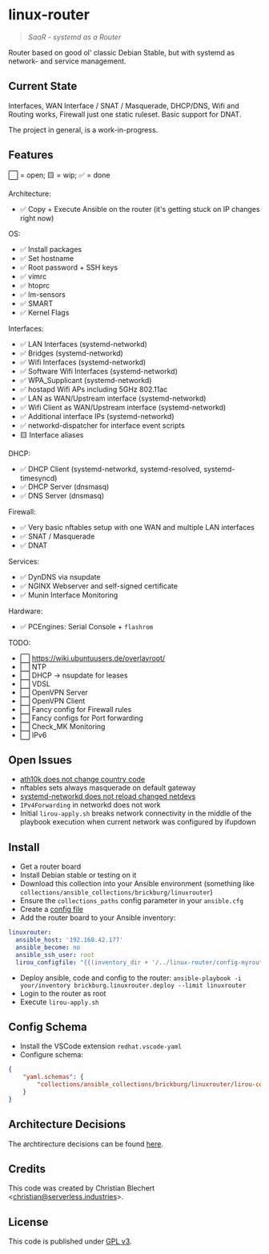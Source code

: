 # linux-router

> *SaaR - systemd as a Router*

Router based on good ol' classic Debian Stable, but with systemd as network- and service management.

## Current State

Interfaces, WAN Interface / SNAT / Masquerade, DHCP/DNS, Wifi and Routing works, 
Firewall just one static ruleset. Basic support for DNAT.

The project in general, is a work-in-progress.

## Features

⬜ = open; 🟨 = wip; ✅ = done

Architecture:

- ✅ Copy + Execute Ansible on the router (it's getting stuck on IP changes right now)

OS:

- ✅ Install packages
- ✅ Set hostname
- ✅ Root password + SSH keys
- ✅ vimrc
- ✅ htoprc
- ✅ lm-sensors
- ✅ SMART
- ✅ Kernel Flags

Interfaces:

- ✅ LAN Interfaces (systemd-networkd)
- ✅ Bridges (systemd-networkd)
- ✅ Wifi Interfaces (systemd-networkd)
- ✅ Software Wifi Interfaces (systemd-networkd)
- ✅ WPA_Supplicant (systemd-networkd)
- ✅ hostapd Wifi APs including 5GHz 802.11ac
- ✅ LAN as WAN/Upstream interface (systemd-networkd)
- ✅ Wifi Client as WAN/Upstream interface (systemd-networkd)
- ✅ Additional interface IPs (systemd-networkd)
- ✅ networkd-dispatcher for interface event scripts
- 🟨 Interface aliases

DHCP:

- ✅ DHCP Client (systemd-networkd, systemd-resolved, systemd-timesyncd)
- ✅ DHCP Server (dnsmasq)
- ✅ DNS Server (dnsmasq)

Firewall:

- ✅ Very basic nftables setup with one WAN and multiple LAN interfaces
- ✅ SNAT / Masquerade
- ✅ DNAT

Services:

- ✅ DynDNS via nsupdate
- ✅ NGINX Webserver and self-signed certificate
- ✅ Munin Interface Monitoring

Hardware:

- ✅ PCEngines: Serial Console + `flashrom`

TODO:

- ⬜ https://wiki.ubuntuusers.de/overlayroot/
- ⬜ NTP
- ⬜ DHCP -> nsupdate for leases
- ⬜ VDSL
- ⬜ OpenVPN Server
- ⬜ OpenVPN Client
- ⬜ Fancy config for Firewall rules
- ⬜ Fancy configs for Port forwarding
- ⬜ Check_MK Monitoring
- ⬜ IPv6

## Open Issues

- [ath10k does not change country code](./README-wifi.md)
- nftables sets always masquerade on default gateway
- [systemd-networkd does not reload changed netdevs](https://github.com/systemd/systemd/issues/9627)
- `IPv4Forwarding` in networkd does not work
- Initial `lirou-apply.sh` breaks network connectivity in the middle of the playbook execution when
  current network was configured by ifupdown

## Install

- Get a router board
- Install Debian stable or testing on it
- Download this collection into your Ansible environment 
  (something like `collections/ansible_collections/brickburg/linuxrouter`)
- Ensure the `collections_paths` config parameter in your `ansible.cfg`
- Create a [config file](./config-example.yml)
- Add the router board to your Ansible inventory:

```yml
linuxrouter:
  ansible_host: '192.168.42.177'
  ansible_become: no
  ansible_ssh_user: root
  lirou_configfile: "{{(inventory_dir + '/../linux-router/config-myrouter.yml') | realpath}}"
```

- Deploy ansible, code and config to the router: `ansible-playbook -i your/inventory brickburg.linuxrouter.deploy --limit linuxrouter`
- Login to the router as root
- Execute `lirou-apply.sh`

## Config Schema

- Install the VSCode extension `redhat.vscode-yaml`
- Configure schema:

```json
{
    "yaml.schemas": {
        "collections/ansible_collections/brickburg/linuxrouter/lirou-config-schema.json": "lirou-config-*.yml"
    }
}
```

## Architecture Decisions

The archtirecture decisions can be found [here](./README-architecture.md).

## Credits

This code was created by Christian Blechert <[christian@serverless.industries](mailto:christian@serverless.industries)>.

## License

This code is published under [GPL v3](./LICENSE.txt).
